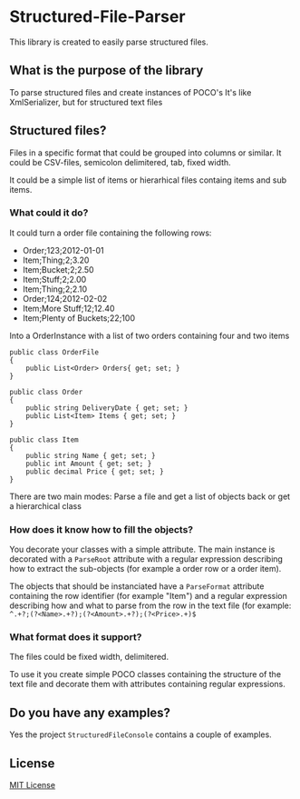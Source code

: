 
# Structured-File-Parser
This library is created to easily parse structured files.

## What is the purpose of the library

To parse structured files and create instances of POCO's
It's like XmlSerializer, but for structured text files

## Structured files?

Files in a specific format that could be grouped into columns or similar.
It could be CSV-files, semicolon delimitered, tab, fixed width.

It could be a simple list of items or hierarhical files containg items and sub items.

### What could it do?

It could turn a order file containing the following rows:

* Order;123;2012-01-01
* Item;Thing;2;3.20
* Item;Bucket;2;2.50
* Item;Stuff;2;2.00
* Item;Thing;2;2.10
* Order;124;2012-02-02
* Item;More Stuff;12;12.40
* Item;Plenty of Buckets;22;100

Into a OrderInstance with a list of two orders containing four and two items
    
    public class OrderFile
    {
        public List<Order> Orders{ get; set; }
    }

    public class Order
    {
        public string DeliveryDate { get; set; }
        public List<Item> Items { get; set; }
    }

    public class Item
    {
        public string Name { get; set; }
        public int Amount { get; set; }
        public decimal Price { get; set; }
    }


There are two main modes: 
Parse a file and get a list of objects back or get a hierarchical class 

### How does it know how to fill the objects?
You decorate your classes with a simple attribute.
The main instance is decorated with a `ParseRoot` attribute with a regular expression describing how to extract the sub-objects (for example a order row or a order item).

The objects that should be instanciated have a `ParseFormat` attribute containing the row identifier (for example "Item") and a regular expression describing how and what to parse from the row in the text file (for example: `^.+?;(?<Name>.+?);(?<Amount>.+?);(?<Price>.+)$`

### What format does it support?

The files could be fixed width, delimitered.

To use it you create simple POCO classes containing the structure of the text file and decorate them with attributes containing regular expressions.

## Do you have any examples?

Yes the project `StructuredFileConsole` contains a couple of examples.

## License

[MIT License](https://github.com/MatsKarlsson/Structured-File-Parser/blob/master/license.md)